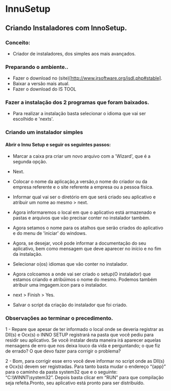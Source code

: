 # InnuSetup

## Criando Instaladores com InnoSetup.


### Conceito:

- Criador de instaladores, dos simples aos mais avançados.

### Preparando o ambiente..

- Fazer o download no (site)[http://www.jrsoftware.org/isdl.php#stable].
- Baixar a versão mais atual.
- Fazer o download do IS TOOL

### Fazer a instalação dos 2 programas que foram baixados.

- Para realizar a instalação basta selecionar o idioma que vai ser escolhido e 'nexts'.

### Criando um instalador simples

#### Abrir o Innu Setup e seguir os seguintes passos:

- Marcar a caixa pra criar um novo arquivo com a 'Wizard', que é a segunda opção.
- Next.
- Colocar o nome da aplicação,a versão,o nome do criador ou da empresa referente e o site referente a empresa ou a pessoa física.
- Informar qual vai ser o diretório em que será criado seu aplicativo e atribuir um nome ao mesmo  > next.
- Agora informaremos o local em que o aplicativo está armazenado e pastas e arquivos que vão precisar conter no instalador também.
- Agora setamos o nome para os atalhos que serão criados do aplicativo e do menu de 'iniciar' do windows.
- Agora, se desejar, você pode informar a documentação do seu aplicativo, bem como mensagem que deve aparecer no início e no fim da instalação.

- Selecionar o(os) idiomas que vão conter no instalador.
- Agora colcoamos a onde vai ser criado o setup(O instalador) que estamos criando e atribúimos o nome do mesmo. Podemos também atribuir uma imgagem.icon para o instalador.
- next > Finish > Yes.
- Salvar o script da criação do instalador que foi criado.

### Observações ao terminar o precedimento.

1 - Repare que apesar de ter informado o local onde se deveria registrar as Dll(s) e Ocx(s) o INNO SETUP registrará na pasta que você pediu para residir seu aplicativo. Se você instalar desta maneira irá aparecer aquelas mensagens de erro que nos deixa louco da vida e perguntando; o que fiz de errado? O que devo fazer para corrigir o problema?

2 - Bom, para corrigir esse erro você deve informar no script onde as Dll(s) e Ocx(s) devem ser registradas. Para tanto basta mudar o endereço “{app}” para o caminho da pasta system32 que e o seguinte: “C:\\WINNT\system32”. Depois basta clicar em “RUN” para que compilação seja refeita.Pronto, seu aplicativo está pronto para ser distribuído.

